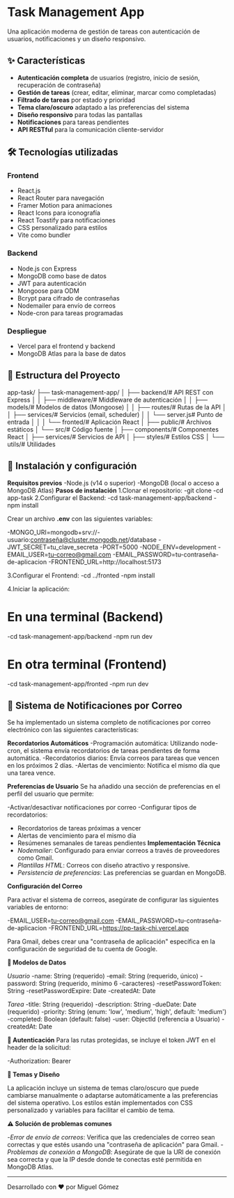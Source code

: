 # Task Management App

Una aplicación moderna de gestión de tareas con autenticación de usuarios, notificaciones y un diseño responsivo.

## ✨ Características

- **Autenticación completa** de usuarios (registro, inicio de sesión, recuperación de contraseña)
- **Gestión de tareas** (crear, editar, eliminar, marcar como completadas)
- **Filtrado de tareas** por estado y prioridad
- **Tema claro/oscuro** adaptado a las preferencias del sistema
- **Diseño responsivo** para todas las pantallas
- **Notificaciones** para tareas pendientes
- **API RESTful** para la comunicación cliente-servidor

## 🛠️ Tecnologías utilizadas

### Frontend
- React.js
- React Router para navegación
- Framer Motion para animaciones
- React Icons para iconografía
- React Toastify para notificaciones
- CSS personalizado para estilos
- Vite como bundler

### Backend
- Node.js con Express
- MongoDB como base de datos
- JWT para autenticación
- Mongoose para ODM
- Bcrypt para cifrado de contraseñas
- Nodemailer para envío de correos
- Node-cron para tareas programadas

### Despliegue
- Vercel para el frontend y backend
- MongoDB Atlas para la base de datos

## 📁 Estructura del Proyecto
app-task/
├── task-management-app/
│   ├── backend/# API   REST con Express
│   │   ├── middleware/# Middleware de autenticación
│   │   ├── models/# Modelos de datos (Mongoose)
│   │   ├── routes/# Rutas de la API
│   │   ├── services/# Servicios (email, scheduler)
│   │   └── server.js# Punto de entrada
│   │
│   └── fronted/# Aplicación React
│       ├── public/# Archivos estáticos
│       └── src/# Código fuente
│           ├── components/# Componentes React
│           ├── services/# Servicios de API
│           ├── styles/# Estilos CSS
│           └── utils/# Utilidades
## 🚀 Instalación y configuración
**Requisitos previos**
-Node.js (v14 o superior)
-MongoDB (local o acceso a MongoDB Atlas)
**Pasos de instalación**
1.Clonar el repositorio:
   -git clone <url-del-repositorio>
   -cd app-task
2.Configurar el Backend:
   -cd task-management-app/backend
   -npm install

Crear un archivo **.env** con las siguientes variables:

-MONGO_URI=mongodb+srv://-usuario:contraseña@cluster.mongodb.net/database
-JWT_SECRET=tu_clave_secreta
-PORT=5000
-NODE_ENV=development
-EMAIL_USER=tu-correo@gmail.com
-EMAIL_PASSWORD=tu-contraseña-de-aplicacion
-FRONTEND_URL=http://localhost:5173

3.Configurar el Frontend:
   -cd ../fronted
   -npm install

4.Iniciar la aplicación:

# En una terminal (Backend)
   -cd task-management-app/backend
   -npm run dev

# En otra terminal (Frontend)
   -cd task-management-app/fronted
   -npm run dev

## 📧 Sistema de Notificaciones por Correo
Se ha implementado un sistema completo de notificaciones por correo electrónico con las siguientes características:

**Recordatorios Automáticos**
 -Programación automática: Utilizando node-cron, el sistema envía recordatorios de tareas pendientes de forma automática.
 -Recordatorios diarios: Envía correos para tareas que vencen en los próximos 2 días.
 -Alertas de vencimiento: Notifica el mismo día que una tarea vence.

**Preferencias de Usuario**
Se ha añadido una sección de preferencias en el perfil del usuario que permite:

 -Activar/desactivar notificaciones por correo
 -Configurar tipos de recordatorios:
   - Recordatorios de tareas próximas a vencer
   - Alertas de vencimiento para el mismo día
   - Resúmenes semanales de tareas pendientes
**Implementación Técnica**
- *Nodemailer*: Configurado para enviar correos a través de proveedores como Gmail.
- *Plantillas HTML*: Correos con diseño atractivo y responsive.
- *Persistencia de preferencias*: Las preferencias se guardan en MongoDB.

**Configuración del Correo**

Para activar el sistema de correos, asegúrate de configurar las siguientes variables de entorno:

-EMAIL_USER=tu-correo@gmail.com
-EMAIL_PASSWORD=tu-contraseña-de-aplicacion
-FRONTEND_URL=https://pp-task-chi.vercel.app

Para Gmail, debes crear una "contraseña de aplicación" específica en la configuración de seguridad de tu cuenta de Google.

**📱 Modelos de Datos**

*Usuario*
-name: String (requerido)
-email: String (requerido, único)
-password: String (requerido, mínimo 6 -caracteres)
-resetPasswordToken: String
-resetPasswordExpire: Date
-createdAt: Date

*Tarea*
-title: String (requerido)
-description: String
-dueDate: Date (requerido)
-priority: String (enum: 'low', 'medium', 'high', default: 'medium')
-completed: Boolean (default: false)
-user: ObjectId (referencia a Usuario)
-createdAt: Date

**🔐 Autenticación**
Para las rutas protegidas, se incluye el token JWT en el header de la solicitud:

-Authorization: Bearer <token>

**🎨 Temas y Diseño**

La aplicación incluye un sistema de temas claro/oscuro que puede cambiarse manualmente o adaptarse automáticamente a las preferencias del sistema operativo. Los estilos están implementados con CSS personalizado y variables para facilitar el cambio de tema.

**⚠️ Solución de problemas comunes**

-*Error de envío de correos*: Verifica que las credenciales de correo sean correctas y que estés usando una "contraseña de aplicación" para Gmail.
-*Problemas de conexión a MongoDB*: Asegúrate de que la URI de conexión sea correcta y que la IP desde donde te conectas esté permitida en MongoDB Atlas.

------------------------------------------
Desarrollado con ❤️ por Miguel Gómez

